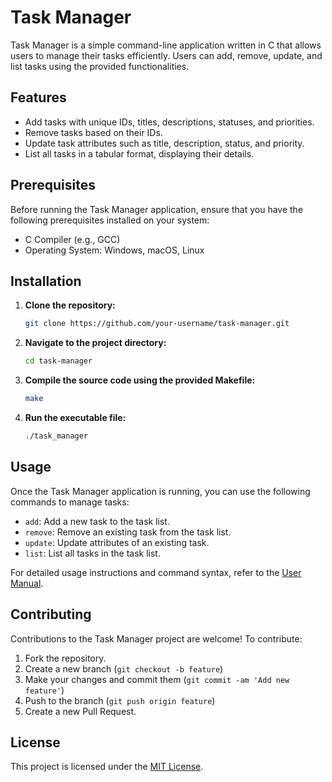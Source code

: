 # Task Manager

Task Manager is a simple command-line application written in C that allows users to manage their tasks efficiently. Users can add, remove, update, and list tasks using the provided functionalities.

## Features

- Add tasks with unique IDs, titles, descriptions, statuses, and priorities.
- Remove tasks based on their IDs.
- Update task attributes such as title, description, status, and priority.
- List all tasks in a tabular format, displaying their details.

## Prerequisites

Before running the Task Manager application, ensure that you have the following prerequisites installed on your system:

- C Compiler (e.g., GCC)
- Operating System: Windows, macOS, Linux

## Installation

1. **Clone the repository:**

    ```bash
    git clone https://github.com/your-username/task-manager.git
    ```

2. **Navigate to the project directory:**

    ```bash
    cd task-manager
    ```

3. **Compile the source code using the provided Makefile:**

    ```bash
    make
    ```

4. **Run the executable file:**

    ```bash
    ./task_manager
    ```

## Usage

Once the Task Manager application is running, you can use the following commands to manage tasks:

- `add`: Add a new task to the task list.
- `remove`: Remove an existing task from the task list.
- `update`: Update attributes of an existing task.
- `list`: List all tasks in the task list.

For detailed usage instructions and command syntax, refer to the [User Manual](./docs/user-manual.md).

## Contributing

Contributions to the Task Manager project are welcome! To contribute:

1. Fork the repository.
2. Create a new branch (`git checkout -b feature`)
3. Make your changes and commit them (`git commit -am 'Add new feature'`)
4. Push to the branch (`git push origin feature`)
5. Create a new Pull Request.

## License

This project is licensed under the [MIT License](./LICENSE).
